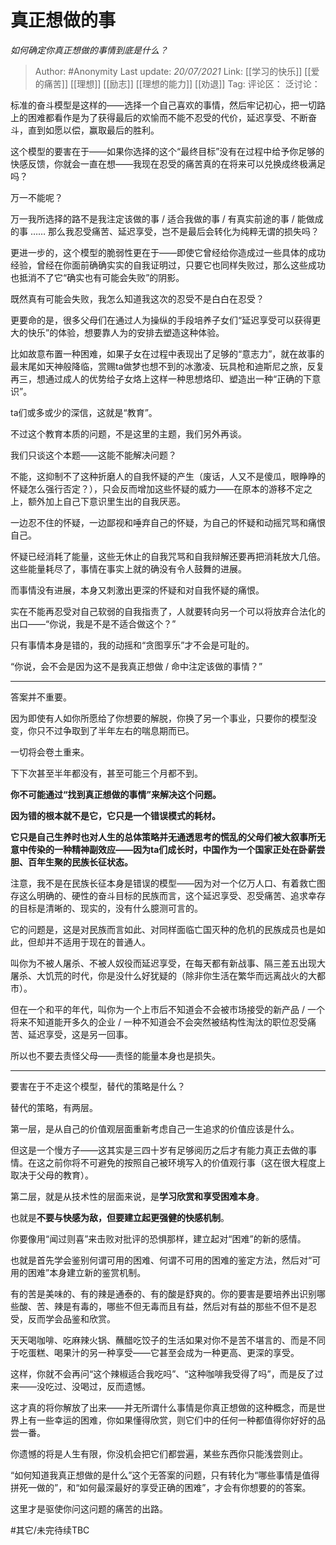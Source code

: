 # 真正想做的事
*如何确定你真正想做的事情到底是什么？*

> Author: #Anonymity
> Last update: *20/07/2021*
> Link: [[学习的快乐]] [[爱的痛苦]] [[理想]] [[励志]] [[理想的能力]] [[劝退]]
> Tag:
> 评论区：
> 泛讨论：

标准的奋斗模型是这样的——选择一个自己喜欢的事情，然后牢记初心，把一切路上的困难都看作是为了获得最后的欢愉而不能不忍受的代价，延迟享受、不断奋斗，直到如愿以偿，赢取最后的胜利。

这个模型的要害在于——如果你选择的这个“最终目标”没有在过程中给予你足够的快感反馈，你就会一直在想——我现在忍受的痛苦真的在将来可以兑换成终极满足吗？

万一不能呢？

万一我所选择的路不是我注定该做的事 / 适合我做的事 / 有真实前途的事 / 能做成的事 …… 那么我忍受痛苦、延迟享受，岂不是最后会转化为纯粹无谓的损失吗？

更进一步的，这个模型的脆弱性更在于——即使它曾经给你造成过一些具体的成功经验，曾经在你面前确确实实的自我证明过，只要它也同样失败过，那么这些成功也抵消不了它“确实也有可能会失败”的阴影。

既然真有可能会失败，我怎么知道我这次的忍受不是白白在忍受？

更要命的是，很多父母们在通过人为操纵的手段培养子女们“延迟享受可以获得更大的快乐”的体验，想要靠人为的安排去塑造这种体验。

比如故意布置一种困难，如果子女在过程中表现出了足够的“意志力”，就在故事的最末尾如天神般降临，赏赐ta做梦也想不到的冰激凌、玩具枪和迪斯尼之旅，反复再三，想通过成人的优势给子女烙上这样一种思想烙印、塑造出一种“正确的下意识”。

ta们或多或少的深信，这就是“教育”。

不过这个教育本质的问题，不是这里的主题，我们另外再谈。

我们只谈这个本题——这能不能解决问题？

不能，这抑制不了这种折磨人的自我怀疑的产生（废话，人又不是傻瓜，眼睁睁的怀疑怎么强行否定？），只会反而增加这些怀疑的威力——在原本的游移不定之上，额外加上自己下意识里生出的自我厌恶。

一边忍不住的怀疑，一边鄙视和唾弃自己的怀疑，为自己的怀疑和动摇咒骂和痛恨自己。

怀疑已经消耗了能量，这些无休止的自我咒骂和自我辩解还要再把消耗放大几倍。这些能量耗尽了，事情在事实上就的确没有令人鼓舞的进展。

而事情没有进展，本身又刺激出更深的怀疑和对自我怀疑的痛恨。

实在不能再忍受对自己软弱的自我指责了，人就要转向另一个可以将放弃合法化的出口——“你说，我是不是不适合做这个？”

只有事情本身是错的，我的动摇和“贪图享乐”才不会是可耻的。

“你说，会不会是因为这不是我真正想做 / 命中注定该做的事情？”

---

答案并不重要。

因为即使有人如你所愿给了你想要的解脱，你换了另一个事业，只要你的模型没变，你只不过争取到了半年左右的喘息期而已。

一切将会卷土重来。

下下次甚至半年都没有，甚至可能三个月都不到。

**你不可能通过“找到真正想做的事情”来解决这个问题。**

**因为错的根本就不是它，它只是一个错误模式的耗材。**

**它只是自己生养时也对人生的总体策略并无通透思考的慌乱的父母们被大叙事所无意中传染的一种精神副效应——因为ta们成长时，中国作为一个国家正处在卧薪尝胆、百年生聚的民族长征状态。**

注意，我不是在民族长征本身是错误的模型——因为对一个亿万人口、有着救亡图存这么明确的、硬性的奋斗目标的民族而言，这个延迟享受、忍受痛苦、追求幸存的目标是清晰的、现实的，没有什么臆测可言的。

它的问题是，这是对民族而言如此、对同样面临亡国灭种的危机的民族成员也是如此，但却并不适用于现在的普通人。

叫你为不被人屠杀、不被人奴役而延迟享受，在每天都有新战事、隔三差五出现大屠杀、大饥荒的时代，你是没什么好犹疑的（除非你生活在繁华而远离战火的大都市）。

但在一个和平的年代，叫你为一个上市后不知道会不会被市场接受的新产品 / 一个将来不知道能开多久的企业 / 一种不知道会不会突然被结构性淘汰的职位忍受痛苦、延迟享受，这是另一回事。

所以也不要去责怪父母——责怪的能量本身也是损失。

---

要害在于不走这个模型，替代的策略是什么？

替代的策略，有两层。

第一层，是从自己的价值观层面重新考虑自己一生追求的价值应该是什么。

但这是一个慢方子——这其实是三四十岁有足够阅历之后才有能力真正去做的事情。在这之前你将不可避免的按照自己被环境写入的价值观行事（这在很大程度上取决于父母的教育）。

第二层，就是从技术性的层面来说，是**学习欣赏和享受困难本身**。

也就是**不要与快感为敌，但要建立起更强健的快感机制**。

你要像用“闻过则喜”来击败对批评的恐惧那样，建立起对“困难”的新的感情。

也就是首先学会鉴别何谓可用的困难、何谓不可用的困难的鉴定方法，然后对“可用的困难”本身建立新的鉴赏机制。

有的苦是美味的、有的辣是通泰的、有的酸是舒爽的。你的要害是要培养出识别哪些酸、苦、辣是有毒的，哪些不但无毒而且有益，然后对有益的那些不但不是忍受，反而学会品鉴和欣赏。

天天喝咖啡、吃麻辣火锅、蘸醋吃饺子的生活如果对你不是苦不堪言的、而是不同于吃蛋糕、喝果汁的另一种享受——它甚至会成为一种更高、更深的享受。

这样，你就不会再问“这个辣椒适合我吃吗”、“这种咖啡我受得了吗”，而是反了过来——没吃过、没喝过，反而遗憾。

这才真的将你解放了出来——并无所谓什么事情是你真正想做的这种概念，而是世界上有一些幸运的困难，你如果懂得欣赏，则它们中的任何一种都值得你好好的品尝一番。

你遗憾的将是人生有限，你没机会把它们都尝遍，某些东西你只能浅尝则止。

“如何知道我真正想做的是什么”这个无答案的问题，只有转化为“哪些事情是值得拼死一做的”，和“如何最深最好的享受正确的困难”，才会有你想要的的答案。

这里才是驱使你问这问题的痛苦的出路。

#其它/未完待续TBC
